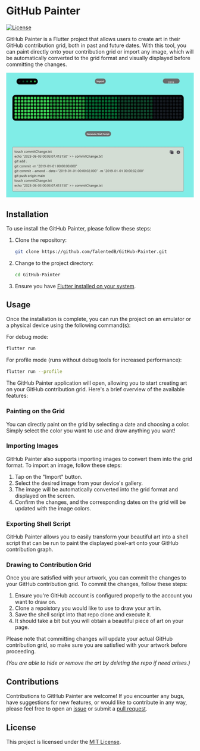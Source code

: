 # GitHub Painter
[![License](https://img.shields.io/badge/License-MIT-blue.svg)](LICENSE)

GitHub Painter is a Flutter project that allows users to create art in their GitHub contribution grid, both in past and future dates. With this tool, you can paint directly onto your contribution grid or import any image, which will be automatically converted to the grid format and visually displayed before committing the changes.

![Preview](assets/readme/main.jpg)


## Installation

To use install the GitHub Painter, please follow these steps:

1. Clone the repository:
   ```sh
   git clone https://github.com/TalentedB/GitHub-Painter.git
   ```

2. Change to the project directory:
   ```sh
   cd GitHub-Painter
   ```

3. Ensure you have [Flutter installed on your system](https://docs.flutter.dev/get-started/install).

## Usage

Once the installation is complete, you can run the project on an emulator or a physical device using the following command(s):

For debug mode:
```sh
flutter run
```

For profile mode (runs without debug tools for increased performance):
```sh
flutter run --profile
```

The GitHub Painter application will open, allowing you to start creating art on your GitHub contribution grid. Here's a brief overview of the available features:

### Painting on the Grid

You can directly paint on the grid by selecting a date and choosing a color. Simply select the color you want to use and draw anything you want!

### Importing Images

GitHub Painter also supports importing images to convert them into the grid format. To import an image, follow these steps:

1. Tap on the "Import" button.
2. Select the desired image from your device's gallery.
3. The image will be automatically converted into the grid format and displayed on the screen.
4. Confirm the changes, and the corresponding dates on the grid will be updated with the image colors.

### Exporting Shell Script

GitHub Painter allows you to easily transform your beautiful art into a shell script that can be run to paint the displayed pixel-art onto your GitHub contribution graph.

### Drawing to Contribution Grid

Once you are satisfied with your artwork, you can commit the changes to your GitHub contribution grid. To commit the changes, follow these steps:

1. Ensure you're GitHub account is configured properly to the account you want to draw on.
2. Clone a repoistory you would like to use to draw your art in.
3. Save the shell script into that repo clone and execute it.
4. It should take a bit but you will obtain a beautiful piece of art on your page.

Please note that committing changes will update your actual GitHub contribution grid, so make sure you are satisfied with your artwork before proceeding.

*(You are able to hide or remove the art by deleting the repo if need arises.)*

## Contributions

Contributions to GitHub Painter are welcome! If you encounter any bugs, have suggestions for new features, or would like to contribute in any way, please feel free to open an [issue](https://github.com/TalentedB/GitHub-Painter/issues) or submit a [pull request](https://github.com/TalentedB/GitHub-Painter/pulls).

## License

This project is licensed under the [MIT License](LICENSE).


